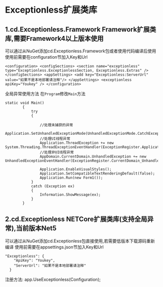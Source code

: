 # Exceptionless扩展类库
## 1.cd.Exceptionless.Framework Framework扩展类库,需要Framework4以上版本使用
可以通过从NuGet添加cd.Exceptionless.Framework包或者使用代码编译后使用
使用前需要在configuration节加入Key和Url

`<configuration>
	<configSections>
		<section name="exceptionless" type="Exceptionless.ExceptionlessSection, Exceptionless.Extras" />
	</configSections>
	<appSettings>
		<add key="Exceptionless:ServerUrl" value="如果不是本地部署请注释"/>
	</appSettings>
	<exceptionless apiKey="Youkey" />
</configuration>`

全局异常使用方法
在`Program`修改`Main`方法

```
static void Main()
        {
            try
            {

                //处理未捕获的异常
                Application.SetUnhandledExceptionMode(UnhandledExceptionMode.CatchException);
                //处理UI线程异常
                Application.ThreadException += new System.Threading.ThreadExceptionEventHandler(ExceptionRegister.Application_ThreadException);
                //处理非UI线程异常
                AppDomain.CurrentDomain.UnhandledException += new UnhandledExceptionEventHandler(ExceptionRegister.CurrentDomain_UnhandledException);

                Application.EnableVisualStyles();
                Application.SetCompatibleTextRenderingDefault(false);
                Application.Run(new Form1());
            }
            catch (Exception ex)
            {
                Information.ShowMessage(ex);
            }
        }
```
## 2.cd.Exceptionless NETCore扩展类库(支持全局异常),当前版本Net5
可以通过从NuGet添加cd.Exceptionless包直接使用,若需要低版本下载源码重新编译
使用前需要在appsettings.json节加入Key和Url
```
"Exceptionless": {
    "ApiKey": "Youkey",
    "ServerUrl": "如果不是本地部署请注释"
  }
```
注册方法: app.UseExceptionless(Configuration);
